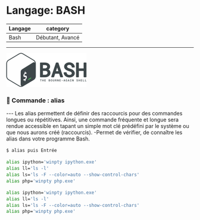 # Langage: BASH

| Langage  | category |
| ------------- | ------------- |
| Bash  | Débutant, Avancé |

***


![Langage: BASH](Gnu-bash-logo.svg.png)

### 📢 Commande : alias

--- Les alias permettent de définir des raccourcis pour des commandes longues ou répétitives.
Ainsi, une commande fréquente et longue sera rendue accessible en tapant un simple mot clé prédéfini par le système ou que nous aurons créé (raccourcis).
    -Permet de vérifier, de connaître les alias dans votre programme Bash.
```bash
$ alias puis Entrée
```

```sh
alias ipython='winpty ipython.exe'
alias ll='ls -l'
alias ls='ls -F --color=auto --show-control-chars'
alias php='winpty php.exe'
```

```zsh
alias ipython='winpty ipython.exe'
alias ll='ls -l'
alias ls='ls -F --color=auto --show-control-chars'
alias php='winpty php.exe'
```
